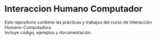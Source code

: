 # Interaccion Humano Computador 
Este repositorio contiene las prácticas y trabajos del curso de Interacción Humano-Computadora.  
Incluye código, ejemplos y documentación.
